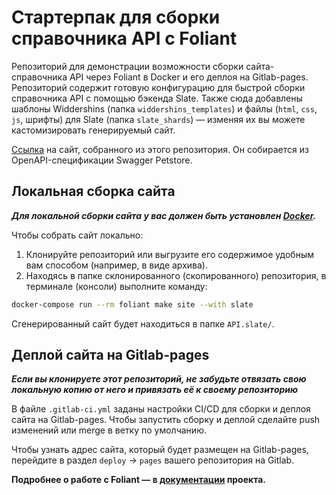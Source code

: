 # Стартерпак для сборки справочника API с Foliant

Репозиторий для демонстрации возможности сборки сайта-справочника API через Foliant в Docker и его деплоя на Gitlab-pages.
Репозиторий содержит готовую конфигурацию для быстрой сборки справочника API с помощью бэкенда Slate. Также сюда добавлены шаблоны Widdershins (папка `widdershins_templates`) и файлы (`html`, `css`, `js`, шрифты) для Slate (папка `slate_shards`) — изменяя их вы можете кастомизировать генерируемый сайт.

[Ссылка](https://foliant-slate-starterpack-denmaloyreb-3e71c2e3b035c652b35456b60.gitlab.io/#swagger-petstore) на сайт, собранного из этого репозитория. Он собирается из OpenAPI-спецификации Swagger Petstore.

## Локальная сборка сайта

***Для локальной сборки сайта у вас должен быть установлен [Docker](https://docs.docker.com/engine/install/).***

Чтобы собрать сайт локально:

1. Клонируйте репозиторий или выгрузите его содержимое удобным вам способом (например, в виде архива).
2. Находясь в папке склонированного (скопированного) репозитория, в терминале (консоли) выполните команду:

```bash
docker-compose run --rm foliant make site --with slate
```

Сгенерированный сайт будет находиться в папке `API.slate/`.

## Деплой сайта на Gitlab-pages

***Если вы клонируете этот репозиторий, не забудьте отвязать свою локальную копию от него и привязать её к своему репозиторию***

В файле `.gitlab-ci.yml` заданы настройки CI/CD для сборки и деплоя сайта на Gitlab-pages.
Чтобы запустить сборку и деплой сделайте push изменений или merge в ветку по умолчанию.

Чтобы узнать адрес сайта, который будет размещен на Gitlab-pages, перейдите в раздел `deploy` -> `pages` вашего репозитория на Gitlab.

**Подробнее о работе с Foliant — в [документации](https://foliant-docs.github.io/docs/) проекта.**
